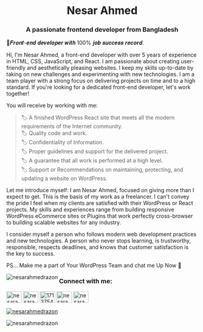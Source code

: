 <h1 align="center">Nesar Ahmed</h1>
<h3 align="center">A passionate frontend developer from Bangladesh</h3>
<p>🏅𝑭𝒓𝒐𝒏𝒕-𝒆𝒏𝒅 𝒅𝒆𝒗𝒆𝒍𝒐𝒑𝒆𝒓 𝒘𝒊𝒕𝒉 100% 𝒋𝒐𝒃 𝒔𝒖𝒄𝒄𝒆𝒔𝒔 𝒓𝒆𝒄𝒐𝒓𝒅.</p>

<p align="left">Hi, I'm Nesar Ahmed, a front-end developer with over 5 years of experience in HTML, CSS, JavaScript, and React. I am passionate about creating user-friendly and aesthetically pleasing websites. I keep my skills up-to-date by taking on new challenges and experimenting with new technologies. I am a team player with a strong focus on delivering projects on time and to a high standard. If you're looking for a dedicated front-end developer, let's work together!

You will receive by working with me:

> 🏷️ A finished WordPress React site that meets all the modern requirements of the Internet community.<br>
> 🏷️ Quality code and work.<br>
> 🏷️ Confidentiality of Information.<br>
> 🏷️ Proper guidelines and support for the delivered project.<br>
> 🏷️ A guarantee that all work is performed at a high level.<br>
> 🏷️ Support or Recommendations on maintaining, protecting, and updating a website on WordPress.<br>

Let me introduce myself:
I am Nesar Ahmed, focused on giving more than I expect to get. This is the basis of my work as a freelancer. I can't convey the pride I feel when my clients are satisfied with their WordPress or React projects. My skills and experiences range from building responsive WordPress eCommerce sites or Plugins that work perfectly cross-browser to building scalable websites for any industry.

I consider myself a person who follows modern web development practices and new technologies. A person who never stops learning, is trustworthy, responsible, respects deadlines, and knows that customer satisfaction is the key to success.

PS... Make me a part of Your WordPress Team and chat me Up Now 🤙</p>

<p><img align="left" src="https://github-readme-stats.vercel.app/api/top-langs?username=nesarahmedrazon&show_icons=true&locale=en&layout=compact" alt="nesarahmedrazon" /></p>

<h3 align="left">Connect with me:</h3>
<p align="left">
<a href="https://twitter.com/nesarahmedrazon" target="blank"><img align="center" src="https://raw.githubusercontent.com/rahuldkjain/github-profile-readme-generator/master/src/images/icons/Social/twitter.svg" alt="nesarahmedrazon" height="30" width="40" /></a>
<a href="https://linkedin.com/in/nesarahmed" target="blank"><img align="center" src="https://raw.githubusercontent.com/rahuldkjain/github-profile-readme-generator/master/src/images/icons/Social/linked-in-alt.svg" alt="nesarahmed" height="30" width="40" /></a>
<a href="https://stackoverflow.com/users/17137544" target="blank"><img align="center" src="https://raw.githubusercontent.com/rahuldkjain/github-profile-readme-generator/master/src/images/icons/Social/stack-overflow.svg" alt="17137544" height="30" width="40" /></a>
<a href="https://fb.com/nesarahmed.r" target="blank"><img align="center" src="https://raw.githubusercontent.com/rahuldkjain/github-profile-readme-generator/master/src/images/icons/Social/facebook.svg" alt="nesarahmed.r" height="30" width="40" /></a>
<a href="https://www.behance.net/nesarahmed" target="blank"><img align="center" src="https://raw.githubusercontent.com/rahuldkjain/github-profile-readme-generator/master/src/images/icons/Social/behance.svg" alt="nesarahmed" height="30" width="40" /></a>
</p>
<p> <a href="https://twitter.com/nesarahmedrazon" target="blank"><img src="https://img.shields.io/twitter/follow/nesarahmedrazon?logo=twitter&style=for-the-badge" alt="nesarahmedrazon" /></a> </p>
<p align="left"> <img src="https://komarev.com/ghpvc/?username=nesarahmedrazon&label=Profile%20views&color=0e75b6&style=flat" alt="nesarahmedrazon" /> </p>
